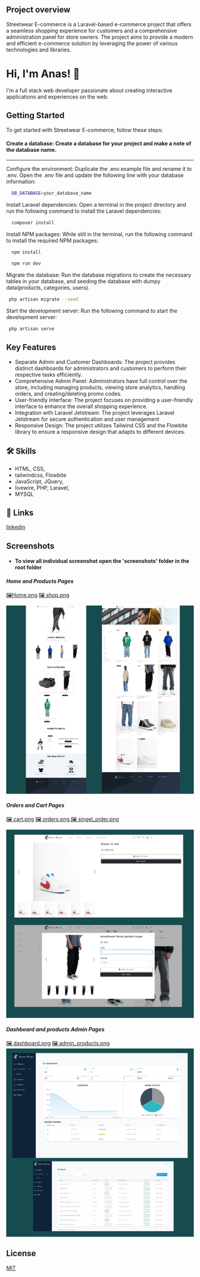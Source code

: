 ## Project overview

Streetwear E-commerce is a Laravel-based e-commerce project that offers a seamless shopping experience for customers and a comprehensive administration panel for store owners. The project aims to provide a modern and efficient e-commerce solution by leveraging the power of various technologies and libraries.

# Hi, I'm Anas! 👋

I'm a full stack web developer passionate about
creating interactive applications and experiences on
the web.

## Getting Started

To get started with Streetwear E-commerce, follow these steps:

#### Create a database: Create a database for your project and make a note of the database name.

---

Configure the environment: Duplicate the .env.example file and rename it to .env. Open the .env file and update the following line with your database information:

```bash
  DB_DATABASE=your_database_name

```

Install Laravel dependencies: Open a terminal in the project directory and run the following command to install the Laravel dependencies:

```bash
  composer install
```

Install NPM packages: While still in the terminal, run the following command to install the required NPM packages:

```bash
  npm install
```

```bash
  npm run dev
```

Migrate the database: Run the database migrations to create the necessary tables in your database, and seeding the database with dumpy data(products, categories, users).

```bash
 php artisan migrate --seed
```

Start the development server: Run the following command to start the development server:

```bash
 php artisan serve
```

## Key Features

-   Separate Admin and Customer Dashboards: The project provides distinct dashboards for administrators and customers to perform their respective tasks efficiently.
-   Comprehensive Admin Panel: Administrators have full control over the store, including managing products, viewing store analytics, handling orders, and creating/deleting promo codes.
-   User-friendly Interface: The project focuses on providing a user-friendly interface to enhance the overall shopping experience.
-   Integration with Laravel Jetstream: The project leverages Laravel Jetstream for secure authentication and user management
-   Responsive Design: The project utilizes Tailwind CSS and the Flowbite library to ensure a responsive design that adapts to different devices.

## 🛠 Skills

-   HTML, CSS,
-   tailwindcss, Flowbite
-   JavaScript, JQuery,
-   livewire, PHP, Laravel,
-   MYSQL

## 🔗 Links

[linkedin](https://www.linkedin.com/in/anas-elnahef-10074021b/)

## Screenshots

-   #### To view all individual screenshot open the 'screenshots' folder in the root folder

#### _Home and Products Pages_

[🖼️Home.png](https://github.com/anas322/Streetwear-E-Commerce-Laravel/blob/main/screenshots/home.png) [🖼️ shop.png](https://github.com/anas322/Streetwear-E-Commerce-Laravel/blob/main/screenshots/shop.png)

![home and product view](screenshots/homeproducts.png)

#### _Orders and Cart Pages_

[🖼️ cart.png](https://github.com/anas322/Streetwear-E-Commerce-Laravel/blob/main/screenshots/cart.png) [🖼️ orders.png](https://github.com/anas322/Streetwear-E-Commerce-Laravel/blob/main/screenshots/orders.png)[ 🖼️ singel_order.png](https://github.com/anas322/Streetwear-E-Commerce-Laravel/blob/main/screenshots/singleorder.png)

![Orders and Cart Pages](screenshots/productView.png)

#### _Dashboard and products Admin Pages_

[🖼️ dashboard.png](https://github.com/anas322/Streetwear-E-Commerce-Laravel/blob/main/screenshots/dashboard.png) [🖼️ admin_products.png](https://github.com/anas322/Streetwear-E-Commerce-Laravel/blob/main/screenshots/products.png)
![Dashboard and products Admin Pages](screenshots/dashboardProducts.png)

## License

[MIT](https://choosealicense.com/licenses/mit/)
